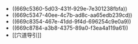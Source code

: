 - ((669c5360-5d03-431f-929e-7e301238fbfa))
- ((669c5347-40ee-4c7b-ad8c-aa65edb239cd))
- ((669c8354-467e-41dd-9f4d-696254c9e0a9))
- ((669c8784-a3b8-4375-89a0-f3ea4a119a61))
- [[穴道导引]]